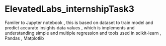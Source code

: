 # ElevatedLabs_internshipTask3
Familer to Jupyter notebook , this is based on dataset to train model and predict accurate insights data values , which is implements and understanding simple and multiple regression and tools used in scikit-learn , Pandas , Matplotlib
